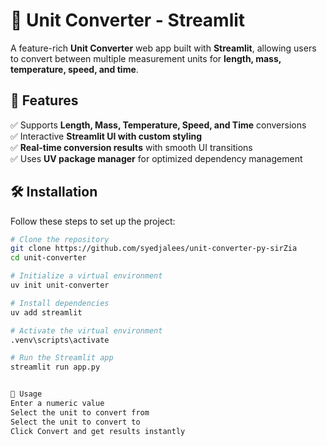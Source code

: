 # 🌟 Unit Converter - Streamlit  

A feature-rich **Unit Converter** web app built with **Streamlit**, allowing users to convert between multiple measurement units for **length, mass, temperature, speed, and time**.  

## 🚀 Features  
✅ Supports **Length, Mass, Temperature, Speed, and Time** conversions  
✅ Interactive **Streamlit UI with custom styling**  
✅ **Real-time conversion results** with smooth UI transitions  
✅ Uses **UV package manager** for optimized dependency management  

## 🛠 Installation  

Follow these steps to set up the project:  

```sh
# Clone the repository
git clone https://github.com/syedjalees/unit-converter-py-sirZia
cd unit-converter

# Initialize a virtual environment
uv init unit-converter  

# Install dependencies
uv add streamlit  

# Activate the virtual environment
.venv\scripts\activate  

# Run the Streamlit app
streamlit run app.py  


📌 Usage
Enter a numeric value
Select the unit to convert from
Select the unit to convert to
Click Convert and get results instantly